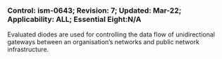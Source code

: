 ### Control: ism-0643; Revision: 7; Updated: Mar-22; Applicability: ALL; Essential Eight:N/A
<p>Evaluated diodes are used for controlling the data flow of unidirectional gateways between an organisation’s networks and public network infrastructure.</p>